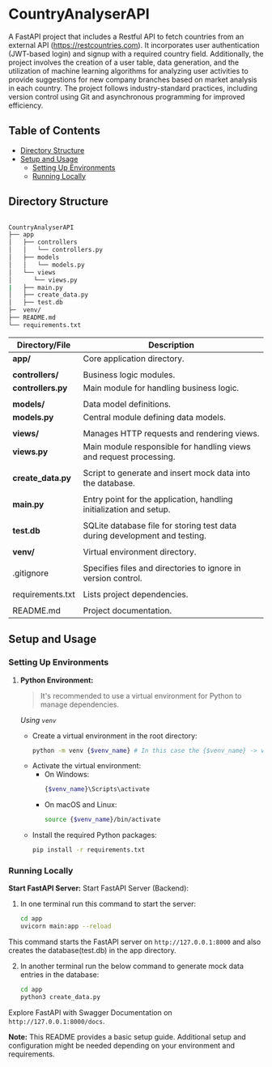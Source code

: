 # CountryAnalyserAPI

A FastAPI project that includes a Restful API to fetch countries from an external API (https://restcountries.com). It incorporates user authentication (JWT-based login) and signup with a required country field. Additionally, the project involves the creation of a user table, data generation, and the utilization of machine learning algorithms for analyzing user activities to provide suggestions for new company branches based on market analysis in each country. The project follows industry-standard practices, including version control using Git and asynchronous programming for improved efficiency.

## Table of Contents
- [Directory Structure](#directory-structure)
- [Setup and Usage](#setup-and-usage)
  - [Setting Up Environments](#setting-up-environments)
  - [Running Locally](#running-locally)

## Directory Structure

```bash

CountryAnalyserAPI
├── app
│   ├── controllers
│   │   └── controllers.py
│   ├── models
│   │   └── models.py
│   └── views
│      └── views.py
|   ├── main.py
│   ├── create_data.py
│   ├── test.db
├─  venv/
├── README.md
└── requirements.txt
```

| Directory/File              | Description                                                                 |
|-----------------------------|-----------------------------------------------------------------------------|
| **app/**                    | Core application directory.                                                 |
|                             |                                                                             |
| **controllers/**            | Business logic modules.                                                     |
| **controllers.py**          | Main module for handling business logic.                                    |
|                             |                                                                             |
| **models/**                 | Data model definitions.                                                     |
| **models.py**               | Central module defining data models.                                        |
|                             |                                                                             |
| **views/**                  | Manages HTTP requests and rendering views.                                  |
| **views.py**                | Main module responsible for handling views and request processing.          |
|                             |                                                                             |
| **create_data.py**          | Script to generate and insert mock data into the database.                  |
|                             |                                                                             |
| **main.py**                 | Entry point for the application, handling initialization and setup.         |
|                             |                                                                             |
| **test.db**                 | SQLite database file for storing test data during development and testing.  |
|                             |                                                                             |
| **venv/**                   | Virtual environment directory.                                              |
|                             |                                                                             |
| .gitignore                  | Specifies files and directories to ignore in version control.               |
|                             |                                                                             |
| requirements.txt            | Lists project dependencies.                                                 |
|                             |                                                                             |
| README.md                   | Project documentation.                                                      |

## Setup and Usage

### Setting Up Environments

1. **Python Environment:**

   > It's recommended to use a virtual environment for Python to manage dependencies.

    _Using `venv`_
    - Create a virtual environment in the root directory:
      ```bash
      python -m venv {$venv_name} # In this case the {$venv_name} -> venv
      ```
    - Activate the virtual environment:
      - On Windows:
        ```bash
        {$venv_name}\Scripts\activate
        ```
      - On macOS and Linux:
        ```bash
        source {$venv_name}/bin/activate
        ```
    - Install the required Python packages:
      ```bash
      pip install -r requirements.txt
      ```

### Running Locally

**Start FastAPI Server:**
  Start FastAPI Server (Backend):
  1. In one terminal run this command to start the server:
     ```bash
     cd app
     uvicorn main:app --reload
     ```
     
  This command starts the FastAPI server on `http://127.0.0.1:8000` and also creates the database(test.db) in the app directory.

  2. In another terminal run the below command to generate mock data entries in the database:
     ```bash
     cd app
     python3 create_data.py
     ```
  Explore FastAPI with Swagger Documentation on `http://127.0.0.1:8000/docs`.

**Note:** This README provides a basic setup guide. Additional setup and configuration might be needed depending on your environment and requirements.
